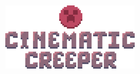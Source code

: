 <p align="center">
  <img src="https://github.com/julionxn/cinematiccreeper/blob/master/images/logo_x5.png" />
</p>
